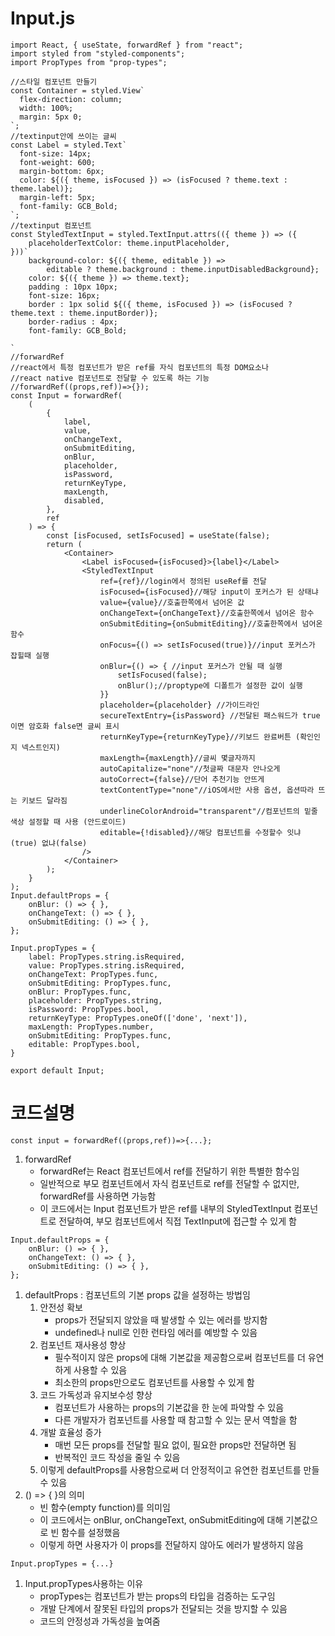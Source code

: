 # Input.js

```JS
import React, { useState, forwardRef } from "react";
import styled from "styled-components";
import PropTypes from "prop-types";

//스타일 컴포넌트 만들기
const Container = styled.View`
  flex-direction: column;
  width: 100%;
  margin: 5px 0;
`;
//textinput안에 쓰이는 글씨
const Label = styled.Text`
  font-size: 14px;
  font-weight: 600;
  margin-bottom: 6px;
  color: ${({ theme, isFocused }) => (isFocused ? theme.text : theme.label)};
  margin-left: 5px;
  font-family: GCB_Bold;
`;
//textinput 컴포넌트 
const StyledTextInput = styled.TextInput.attrs(({ theme }) => ({
    placeholderTextColor: theme.inputPlaceholder,
}))`
    background-color: ${({ theme, editable }) =>
        editable ? theme.background : theme.inputDisabledBackground};
    color: ${({ theme }) => theme.text};
    padding : 10px 10px;
    font-size: 16px;
    border : 1px solid ${({ theme, isFocused }) => (isFocused ? theme.text : theme.inputBorder)};
    border-radius : 4px;
    font-family: GCB_Bold;
    
`
//forwardRef
//react에서 특정 컴포넌트가 받은 ref를 자식 컴포넌트의 특정 DOM요소나
//react native 컴포넌트로 전달할 수 있도록 하는 기능
//forwardRef((props,ref))=>{}); 
const Input = forwardRef(
    (
        {
            label,
            value,
            onChangeText,
            onSubmitEditing,
            onBlur,
            placeholder,
            isPassword,
            returnKeyType,
            maxLength,
            disabled,
        },
        ref
    ) => {
        const [isFocused, setIsFocused] = useState(false);
        return (
            <Container>
                <Label isFocused={isFocused}>{label}</Label>
                <StyledTextInput
                    ref={ref}//login에서 정의된 useRef를 전달
                    isFocused={isFocused}//해당 input이 포커스가 된 상태냐
                    value={value}//호출한쪽에서 넘어온 값
                    onChangeText={onChangeText}//호출한쪽에서 넘어온 함수 
                    onSubmitEditing={onSubmitEditing}//호출한쪽에서 넘어온 함수
                    onFocus={() => setIsFocused(true)}//input 포커스가 잡힐때 실행
                    onBlur={() => { //input 포커스가 안될 때 실행
                        setIsFocused(false);
                        onBlur();//proptype에 디폴트가 설정한 값이 실행 
                    }}
                    placeholder={placeholder} //가이드라인
                    secureTextEntry={isPassword} //전달된 패스워드가 true이면 암호화 false면 글씨 표시 
                    returnKeyType={returnKeyType}//키보드 완료버튼 (확인인지 넥스트인지)
                    maxLength={maxLength}//글씨 몇글자까지 
                    autoCapitalize="none"//첫글짜 대문자 안나오게
                    autoCorrect={false}//단어 추천기능 안뜨게
                    textContentType="none"//iOS에서만 사용 옵션, 옵션따라 뜨는 키보드 달라짐 
                    underlineColorAndroid="transparent"//컴포넌트의 밑줄 색상 설정할 때 사용 (안드로이드)
                    editable={!disabled}//해당 컴포넌트를 수정할수 잇냐(true) 없냐(false)
                />
            </Container>
        );
    }
);
Input.defaultProps = {
    onBlur: () => { },
    onChangeText: () => { },
    onSubmitEditing: () => { },
};

Input.propTypes = {
    label: PropTypes.string.isRequired,
    value: PropTypes.string.isRequired,
    onChangeText: PropTypes.func,
    onSubmitEditing: PropTypes.func,
    onBlur: PropTypes.func,
    placeholder: PropTypes.string,
    isPassword: PropTypes.bool,
    returnKeyType: PropTypes.oneOf(['done', 'next']),
    maxLength: PropTypes.number,
    onSubmitEditing: PropTypes.func,
    editable: PropTypes.bool,
}

export default Input;
```

# 코드설명

```JS
const input = forwardRef((props,ref))=>{...};
```
1. forwardRef
    - forwardRef는 React 컴포넌트에서 ref를 전달하기 위한 특별한 함수임
    - 일반적으로 부모 컴포넌트에서 자식 컴포넌트로 ref를 전달할 수 없지만, forwardRef를 사용하면 가능함
    - 이 코드에서는 Input 컴포넌트가 받은 ref를 내부의 StyledTextInput 컴포넌트로 전달하여, 부모 컴포넌트에서 직접 TextInput에 접근할 수 있게 함
```JS
Input.defaultProps = {
    onBlur: () => { },
    onChangeText: () => { },
    onSubmitEditing: () => { },
};
```
1. defaultProps : 컴포넌트의 기본 props 값을 설정하는 방법임
    1. 안전성 확보
        - props가 전달되지 않았을 때 발생할 수 있는 에러를 방지함
        - undefined나 null로 인한 런타임 에러를 예방할 수 있음
    2. 컴포넌트 재사용성 향상
        - 필수적이지 않은 props에 대해 기본값을 제공함으로써 컴포넌트를 더 유연하게 사용할 수 있음
        - 최소한의 props만으로도 컴포넌트를 사용할 수 있게 함
    3. 코드 가독성과 유지보수성 향상
        - 컴포넌트가 사용하는 props의 기본값을 한 눈에 파악할 수 있음
        - 다른 개발자가 컴포넌트를 사용할 때 참고할 수 있는 문서 역할을 함
    4. 개발 효율성 증가
        - 매번 모든 props를 전달할 필요 없이, 필요한 props만 전달하면 됨
        - 반복적인 코드 작성을 줄일 수 있음
    5. 이렇게 defaultProps를 사용함으로써 더 안정적이고 유연한 컴포넌트를 만들 수 있음
2. () => { }의 의미
    - 빈 함수(empty function)를 의미임
    - 이 코드에서는 onBlur, onChangeText, onSubmitEditing에 대해 기본값으로 빈 함수를 설정했음
    - 이렇게 하면 사용자가 이 props를 전달하지 않아도 에러가 발생하지 않음
```JS
Input.propTypes = {...}
```
1. Input.propTypes사용하는 이유
    - propTypes는 컴포넌트가 받는 props의 타입을 검증하는 도구임
    - 개발 단계에서 잘못된 타입의 props가 전달되는 것을 방지할 수 있음
    - 코드의 안정성과 가독성을 높여줌